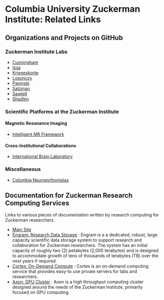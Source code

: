 # Columbia University Zuckerman Institute: Related Links

## Organizations and Projects on GitHub

### Zuckerman Institute Labs

 * [Cunningham](https://github.com/cunningham-lab)
 * [Issa](https://github.com/issalab)
 * [Kriegeskorte](https://github.com/kriegeskorte-lab)
 * [Losonczy](https://github.com/losonczylab)
 * [Paninski](https://github.com/paninski-lab)
 * [Salzman](https://github.com/cds-lab)
 * [Sawtell](https://github.com/SawtellLab)
 * [Shadlen](https://github.com/shadlenlab)
 
### Scientific Platforms at the Zuckerman Institute

#### Magnetic Resonance Imaging

 * [Intelligent MR Framework](https://github.com/imr-framework)
 
#### Cross-Institutional Collaborations

 * [International Brain Laboratory](https://github.com/int-brain-lab)
 
### Miscellaneous

 * [Columbia Neuropythonistas](https://github.com/Columbia-Neuropythonistas)
 
## Documentation for Zuckerman Research Computing Services

Links to various pieces of documentation written by research computing for Zuckerman researchers.

 * [Main Site](https://columbiauniversity.atlassian.net/wiki/spaces/zmbbi/pages/85365743/Research+Computing)
 * [Engram: Research Data Storage](https://columbiauniversity.atlassian.net/wiki/spaces/zmbbi/pages/85365965/Engram+Research+Data+Storage) : Engram is a a dedicated, robust, large capacity scientific data storage system to support research and collaboration for Zuckerman researchers.  The system has an initial capacity of roughly two (2) petabytes (2,000 terabytes) and is designed to accommodate growth of tens of thousands of terabytes (TB) over the next years if required.
 * [Cortex: On-Demand Compute](https://columbiauniversity.atlassian.net/wiki/spaces/zmbbi/pages/85366831/Cortex+On-Demand+Compute) : Cortex is an on-demand computing service that provides easy-to use private servers for labs and researchers.
 * [Axon: GPU Cluster](https://columbiauniversity.atlassian.net/wiki/spaces/zmbbi/pages/85367433/Axon+GPU+Cluster) : Axon is a high throughput computing cluster designed around the needs of the Zuckerman Institute, primarily focused on GPU computing. 
